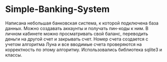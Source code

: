 # Simple-Banking-System
Написана небольшая банковская система, к которой подключена база данных.
Можно создавать аккаунты и получать пин-коды к ним. В личном кабинете можно просматривать свой баланс, переводить деньги на другой счет и закрывать счет.
Номер cчета создается с учетом алгоритма Луна и все вводимые счета проверяются на корректность по этому алгоритму.
Использовались библиотека sqlite3 и классы.
